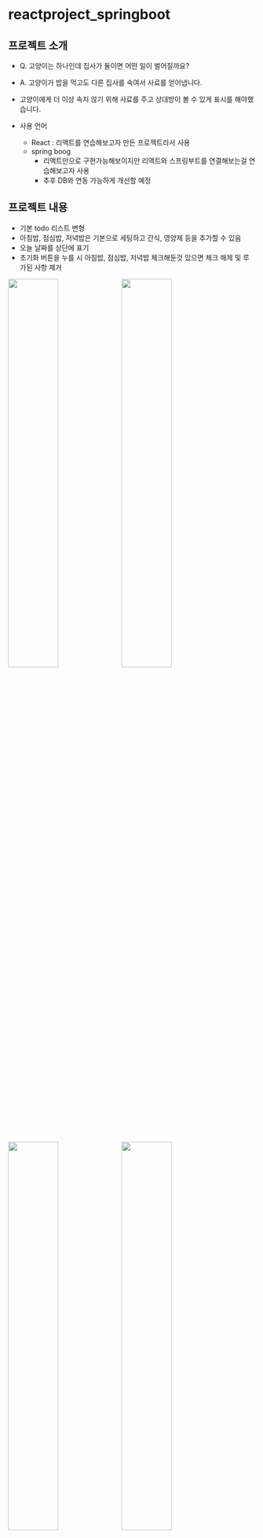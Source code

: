 # reactproject_springboot

## 프로젝트 소개
- Q. 고양이는 하나인데 집사가 둘이면 어떤 일이 벌어질까요?
- A. 고양이가 밥을 먹고도 다른 집사를 속여서 사료를 얻어냅니다.

- 고양이에게 더 이상 속지 않기 위해 사료를 주고 상대방이 볼 수 있게 표시를 해야했습니다.
- 사용 언어 
  - React : 리액트를 연습해보고자 만든 프로젝트라서 사용
  - spring boog 
      - 리액트만으로 구현가능해보이지만 리액트와 스프링부트를 연결해보는걸 연습해보고자 사용
      - 추후 DB와 연동 가능하게 개선할 예정

## 프로젝트 내용
- 기본 todo 리스트 변형
- 아침밥, 점심밥, 저녁밥은 기본으로 세팅하고 간식, 영양제 등을 추가할 수 있음
- 오늘 날짜를 상단에 표기
- 초기화 버튼을 누를 시 아침밥, 점심밥, 저녁밥 체크해둔것 있으면 체크 해제 및 루가된 사항 제거
<div>
  <img width="45%" src="https://user-images.githubusercontent.com/54923847/100542445-353e8780-328d-11eb-9e43-1f2f9f7891ac.png">
  <img width="45%" src="https://user-images.githubusercontent.com/54923847/100542450-45566700-328d-11eb-99b9-3886a077146c.png">
</div>
<div>
  <img width="45%" src="https://user-images.githubusercontent.com/54923847/100542459-50a99280-328d-11eb-87fb-4dcf933787c7.png">
  <img width="45%" src="https://user-images.githubusercontent.com/54923847/100542462-57380a00-328d-11eb-803e-6d49b67c96c6.png">
</div>  

## 프로젝트 시작하기
- frontend 파일로 이동해서 npm install
```
cd frontend
```
```
npm install
```

- 상위 폴더로 이동후 jar 파일 만들기
```
cd ..
```
```
./mvnw clean install
```

- jar 파일 실행
```
java -jar target/springAndReact-0.0.1-SNAPSHOT.jar
```
  - http://localhost:8080/
  

